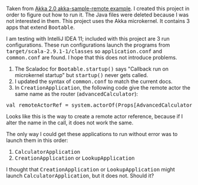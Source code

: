 Taken from [Akka 2.0 akka-sample-remote example](https://github.com/akka/akka/tree/master/akka-samples/akka-sample-remote).
I created this project in order to figure out how to run it.
The Java files were deleted because I was not interested in them.
This project uses the Akka microkernel. It contains 3 apps that extend <tt>Bootable</tt>. 

I am testing with IntelliJ IDEA 11; included with this project are 3 run configurations. 
These run configurations launch the programs from <tt>target/scala-2.9.1-1/classes</tt> so <tt>application.conf</tt> and <tt>common.conf</tt> are found.
I hope that this does not introduce problems.

1.  The Scaladoc for <tt>Bootable.startup()</tt> says "Callback run on microkernel startup" but <tt>startup()</tt> never gets called.
2.  I updated the syntax of <tt>common.conf</tt> to match the current docs.
3.  In <tt>CreationApplication</tt>, the following code give the remote actor the same name as the router (<tt>advancedCalculator</tt>):
<pre>val remoteActorRef = system.actorOf(Props[AdvancedCalculatorActor], "advancedCalculator")</pre>
Looks like this is the way to create a remote actor reference, because if I alter the name in the call, it does not work the same.

The only way I could get these applications to run without error was to launch them in this order:

1. <tt>CalculatorApplication</tt>
2. <tt>CreationApplication</tt> or <tt>LookupApplication</tt>

I thought that <tt>CreationApplication</tt> or <tt>LookupApplication</tt> might launch <tt>CalculatorApplication</tt>, but it does not. Should it?
